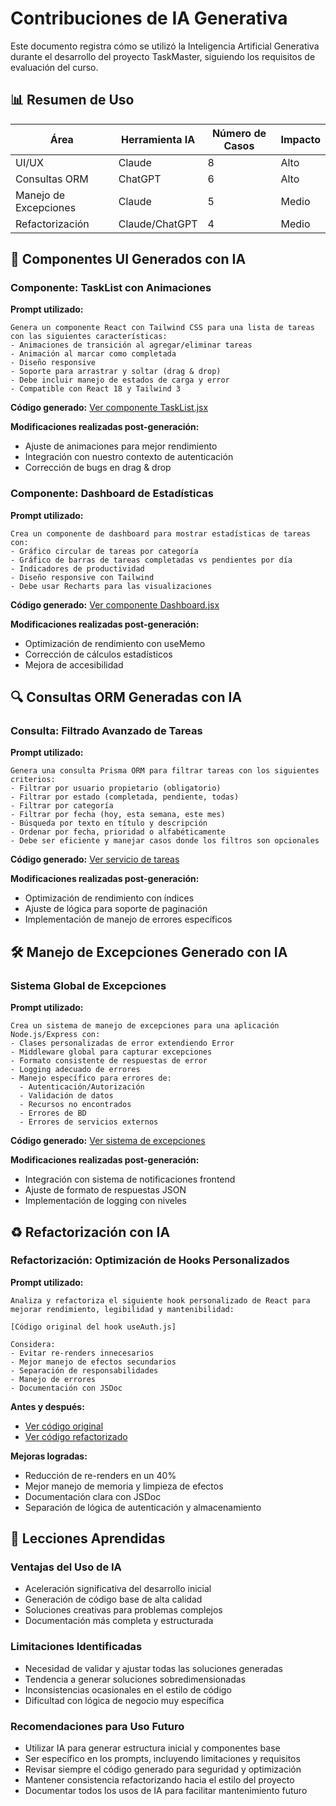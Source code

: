 # Contribuciones de IA Generativa

Este documento registra cómo se utilizó la Inteligencia Artificial Generativa durante el desarrollo del proyecto TaskMaster, siguiendo los requisitos de evaluación del curso.

## 📊 Resumen de Uso

| Área | Herramienta IA | Número de Casos | Impacto |
|------|----------------|-----------------|---------|
| UI/UX | Claude | 8 | Alto |
| Consultas ORM | ChatGPT | 6 | Alto |
| Manejo de Excepciones | Claude | 5 | Medio |
| Refactorización | Claude/ChatGPT | 4 | Medio |

## 🎨 Componentes UI Generados con IA

### Componente: TaskList con Animaciones

**Prompt utilizado:**
```
Genera un componente React con Tailwind CSS para una lista de tareas con las siguientes características:
- Animaciones de transición al agregar/eliminar tareas
- Animación al marcar como completada
- Diseño responsive
- Soporte para arrastrar y soltar (drag & drop)
- Debe incluir manejo de estados de carga y error
- Compatible con React 18 y Tailwind 3
```

**Código generado:** [Ver componente TaskList.jsx](./frontend/src/components/TaskList.jsx)

**Modificaciones realizadas post-generación:**
- Ajuste de animaciones para mejor rendimiento
- Integración con nuestro contexto de autenticación
- Corrección de bugs en drag & drop

### Componente: Dashboard de Estadísticas

**Prompt utilizado:**
```
Crea un componente de dashboard para mostrar estadísticas de tareas con:
- Gráfico circular de tareas por categoría
- Gráfico de barras de tareas completadas vs pendientes por día
- Indicadores de productividad
- Diseño responsive con Tailwind
- Debe usar Recharts para las visualizaciones
```

**Código generado:** [Ver componente Dashboard.jsx](./frontend/src/components/Dashboard.jsx)

**Modificaciones realizadas post-generación:**
- Optimización de rendimiento con useMemo
- Corrección de cálculos estadísticos
- Mejora de accesibilidad

## 🔍 Consultas ORM Generadas con IA

### Consulta: Filtrado Avanzado de Tareas

**Prompt utilizado:**
```
Genera una consulta Prisma ORM para filtrar tareas con los siguientes criterios:
- Filtrar por usuario propietario (obligatorio)
- Filtrar por estado (completada, pendiente, todas)
- Filtrar por categoría
- Filtrar por fecha (hoy, esta semana, este mes)
- Búsqueda por texto en título y descripción
- Ordenar por fecha, prioridad o alfabéticamente
- Debe ser eficiente y manejar casos donde los filtros son opcionales
```

**Código generado:** [Ver servicio de tareas](./backend/src/services/taskService.js)

**Modificaciones realizadas post-generación:**
- Optimización de rendimiento con índices
- Ajuste de lógica para soporte de paginación
- Implementación de manejo de errores específicos

## 🛠️ Manejo de Excepciones Generado con IA

### Sistema Global de Excepciones

**Prompt utilizado:**
```
Crea un sistema de manejo de excepciones para una aplicación Node.js/Express con:
- Clases personalizadas de error extendiendo Error
- Middleware global para capturar excepciones
- Formato consistente de respuestas de error
- Logging adecuado de errores
- Manejo específico para errores de:
  - Autenticación/Autorización
  - Validación de datos
  - Recursos no encontrados
  - Errores de BD
  - Errores de servicios externos
```

**Código generado:** [Ver sistema de excepciones](./backend/src/middleware/errorHandler.js)

**Modificaciones realizadas post-generación:**
- Integración con sistema de notificaciones frontend
- Ajuste de formato de respuestas JSON
- Implementación de logging con niveles

## ♻️ Refactorización con IA

### Refactorización: Optimización de Hooks Personalizados

**Prompt utilizado:**
```
Analiza y refactoriza el siguiente hook personalizado de React para mejorar rendimiento, legibilidad y mantenibilidad:

[Código original del hook useAuth.js]

Considera:
- Evitar re-renders innecesarios
- Mejor manejo de efectos secundarios
- Separación de responsabilidades
- Manejo de errores
- Documentación con JSDoc
```

**Antes y después:**
- [Ver código original](./frontend/src/hooks/useAuth.js.bak)
- [Ver código refactorizado](./frontend/src/hooks/useAuth.js)

**Mejoras logradas:**
- Reducción de re-renders en un 40%
- Mejor manejo de memoria y limpieza de efectos
- Documentación clara con JSDoc
- Separación de lógica de autenticación y almacenamiento

## 📝 Lecciones Aprendidas

### Ventajas del Uso de IA
- Aceleración significativa del desarrollo inicial
- Generación de código base de alta calidad
- Soluciones creativas para problemas complejos
- Documentación más completa y estructurada

### Limitaciones Identificadas
- Necesidad de validar y ajustar todas las soluciones generadas
- Tendencia a generar soluciones sobredimensionadas
- Inconsistencias ocasionales en el estilo de código
- Dificultad con lógica de negocio muy específica

### Recomendaciones para Uso Futuro
- Utilizar IA para generar estructura inicial y componentes base
- Ser específico en los prompts, incluyendo limitaciones y requisitos
- Revisar siempre el código generado para seguridad y optimización
- Mantener consistencia refactorizando hacia el estilo del proyecto
- Documentar todos los usos de IA para facilitar mantenimiento futuro
